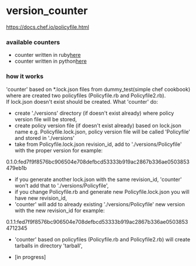 # version_counter
https://docs.chef.io/policyfile.html

### available counters
- counter written in ruby[here](https://github.ibm.com/michal-swierczewski/version_counter/blob/master/version_counter.rb)
- counter written in python[here](https://github.ibm.com/michal-swierczewski/version_counter/blob/master/version_counter.py)

### how it works
'counter' based on *.lock.json files from dummy_test(simple chef cookbook) where are created two policyfiles (Policyfile.rb and Policyfile2.rb).    
If lock.json doesn't exist should be created. What 'counter' do:

- create './versions' directory (if doesn't exist already) where policy version file will be stored,
- create policy version file (if doesn't exist already) based on lock.json name e.g. Policyfile.lock.json, policy version file will be called 'Policyfile' and stored in './versions'
- take from Policyfile.lock.json revision_id, add to './versions/Policyfile' with the proper version for example:

0.1.0:fed7f9f8576bc906504e708defbcd53333b919ac2867b336ae0503853479eb1b

- if you generate another lock.json with the same revision_id, 'counter' won't add that to './versions/Policyfile',
- if you change Policyfile.rb and generate new Policyfile.lock.json you will have new revision_id, 
- 'counter' will add to already existing './versions/Policyfile' new version with the new revision_id for example:

0.1.1:fed7f9f8576bc906504e708defbcd53333b919ac2867b336ae05038534712345

- 'counter' based on policyfiles (Policyfile.rb and Policyfile2.rb) will create tarballs in directory 'tarball',

- [in progress]

